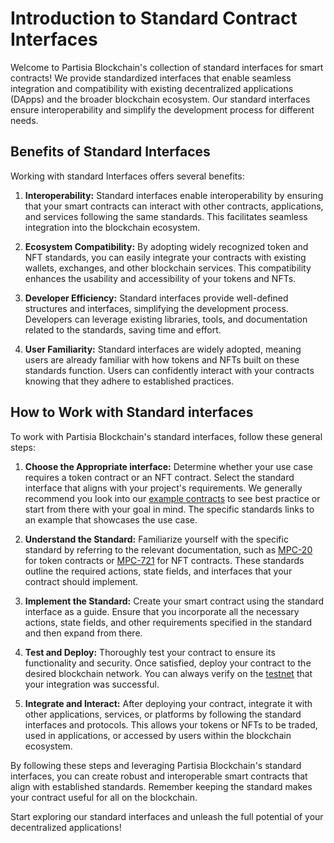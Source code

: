 # Introduction to Standard Contract Interfaces

Welcome to Partisia Blockchain's collection of standard interfaces for smart contracts! We provide standardized interfaces that enable seamless integration and compatibility with existing decentralized applications (DApps) and the broader blockchain ecosystem. Our standard interfaces ensure interoperability and simplify the development process for different needs.

## Benefits of Standard Interfaces

Working with standard Interfaces offers several benefits:

1. **Interoperability:** Standard interfaces enable interoperability by ensuring that your smart contracts can interact with other contracts, applications, and services following the same standards. This facilitates seamless integration into the blockchain ecosystem.

2. **Ecosystem Compatibility:** By adopting widely recognized token and NFT standards, you can easily integrate your contracts with existing wallets, exchanges, and other blockchain services. This compatibility enhances the usability and accessibility of your tokens and NFTs.

3. **Developer Efficiency:** Standard interfaces provide well-defined structures and interfaces, simplifying the development process. Developers can leverage existing libraries, tools, and documentation related to the standards, saving time and effort.

4. **User Familiarity:** Standard interfaces are widely adopted, meaning users are already familiar with how tokens and NFTs built on these standards function. Users can confidently interact with your contracts knowing that they adhere to established practices.

## How to Work with Standard interfaces

To work with Partisia Blockchain's standard interfaces, follow these general steps:

1. **Choose the Appropriate interface:** Determine whether your use case requires a token contract or an NFT contract. Select the standard interface that aligns with your project's requirements. We generally recommend you look into our [example contracts](../smart-contract-examples.md) to see best practice or start from there with your goal in mind. The specific standards links to an example that showcases the use case.

2. **Understand the Standard:** Familiarize yourself with the specific standard by referring to the relevant documentation, such as [MPC-20](mpc-20.md) for token contracts or [MPC-721](mpc-721.md) for NFT contracts. These standards outline the required actions, state fields, and interfaces that your contract should implement.

3. **Implement the Standard:** Create your smart contract using the standard interface as a guide. Ensure that you incorporate all the necessary actions, state fields, and other requirements specified in the standard and then expand from there.

4. **Test and Deploy:** Thoroughly test your contract to ensure its functionality and security. Once satisfied, deploy your contract to the desired blockchain network. You can always verify on the [testnet](../access-and-use-the-testnet.md) that your integration was successful.

5. **Integrate and Interact:** After deploying your contract, integrate it with other applications, services, or platforms by following the standard interfaces and protocols. This allows your tokens or NFTs to be traded, used in applications, or accessed by users within the blockchain ecosystem.

By following these steps and leveraging Partisia Blockchain's standard interfaces, you can create robust and interoperable smart contracts that align with established standards. Remember keeping the standard makes your contract useful for all on the blockchain.

Start exploring our standard interfaces and unleash the full potential of your decentralized applications!
